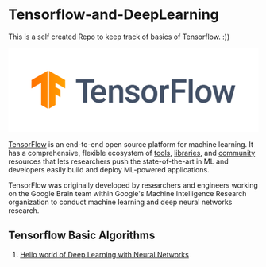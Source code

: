 # Tensorflow-and-DeepLearning
This is a self created Repo to keep track of basics of Tensorflow. :))
<div align="center">
  <img src="https://github.com/jayanthj737/Tensorflow-and-DeepLearning/blob/master/tf.png">
</div>

[TensorFlow](https://www.tensorflow.org/) is an end-to-end open source platform
for machine learning. It has a comprehensive, flexible ecosystem of
[tools](https://www.tensorflow.org/resources/tools),
[libraries](https://www.tensorflow.org/resources/libraries-extensions), and
[community](https://www.tensorflow.org/community) resources that lets
researchers push the state-of-the-art in ML and developers easily build and
deploy ML-powered applications.

TensorFlow was originally developed by researchers and engineers working on the
Google Brain team within Google's Machine Intelligence Research organization to
conduct machine learning and deep neural networks research. 

## Tensorflow Basic Algorithms
1. [Hello world of Deep Learning with Neural Networks](https://github.com/jayanthj737/Tensorflow-and-DeepLearning/blob/master/Hello%20World%20-%20Notebook.ipynb)
